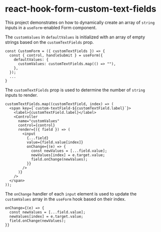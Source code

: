 # react-hook-form-custom-text-fields

This project demonstrates on how to dynamically create an array of `string` inputs in a `useForm`-enabled Form component.

The `customValues` in `defaultValues` is initialized with an array of empty strings based on the `customTextFields` prop.

```tsx
const CustomForm = ({ customTextFields }) => {
  const { control, handleSubmit } = useForm({
    defaultValues: {
      customValues: customTextFields.map(() => ""),
    },
  });
  ...
}
```

The `customTextFields` prop is used to determine the number of `string` inputs to render.

```tsx
customTextFields.map((customTextField, index) => (
  <span key={`custom-textField-${customTextField.label}`}>
    <label>{customTextField.label}</label>
    <Controller
      name="customValues"
      control={control}
      render={({ field }) => (
        <input
          {...field}
          value={field.value[index]}
          onChange={(e) => {
            const newValues = [...field.value];
            newValues[index] = e.target.value;
            field.onChange(newValues);
          }}
        />
      )}
    />
  </span>
));
```

The `onChange` handler of each `input` element is used to update the `customValues` array in the `useForm` hook based on their index.

```tsx
onChange={(e) => {
  const newValues = [...field.value];
  newValues[index] = e.target.value;
  field.onChange(newValues);
}}
```
